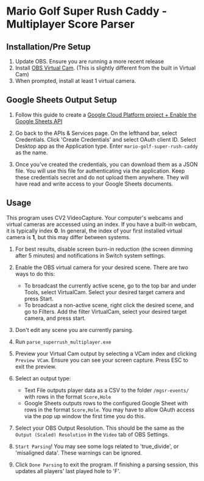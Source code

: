 # Mario Golf Super Rush Caddy - Multiplayer Score Parser
## Installation/Pre Setup
1. Update OBS. Ensure you are running a more recent release
2. Install [OBS Virtual Cam](https://github.com/Fenrirthviti/obs-virtual-cam/releases). (This is slightly different from the built in Virtual Cam)
3. When prompted, install at least 1 virtual camera.

## Google Sheets Output Setup

1. Follow this guide to create a [Google Cloud Platform project + Enable the Google Sheets API](https://developers.google.com/workspace/guides/create-project)

2. Go back to the APIs & Services page. On the lefthand bar, select Credentials.
Click 'Create Credentials' and select OAuth client ID. Select Desktop app as the Application type. Enter `mario-golf-super-rush-caddy` as the name.

3. Once you've created the credentials, you can download them as a JSON file. You will use this file for authenticating via the application.
Keep these credentials secret and do not upload them anywhere. They will have read and write access to your Google Sheets documents.


## Usage
This program uses CV2 VideoCapture. Your computer's webcams and virtual cameras are accessed using an index. If you have a built-in webcam, it is typically index **0**. In general, the index of your first installed virtual camera is **1**, but this may differ between systems. 

1. For best results, disable screen burn-in reduction (the screen dimming after 5 minutes) and notifications in Switch system settings. 

2. Enable the OBS virtual camera for your desired scene. There are two ways to do this:
    - To broadcast the currently active scene, go to the top bar and under Tools, select VirtualCam. Select your desired target camera and press Start.
    - To broadcast a non-active scene, right click the desired scene, and go to Filters. Add the filter VirtualCam, select your desired target camera, and press start.
    
3. Don't edit any scene you are currently parsing.

4. Run `parse_superrush_multiplayer.exe`

5. Preview your Virtual Cam output by selecting a VCam index and clicking `Preview VCam`. Ensure you can see your screen capture. Press ESC to exit the preview.

6. Select an output type:
    - Text File outputs player data as a CSV to the folder `/mgsr-events/` with rows in the format `Score,Hole`
    - Google Sheets outputs rows to the configured Google Sheet with rows in the format `Score,Hole`. You may have to allow OAuth access via the pop up window the first time you do this.

7. Select your OBS Output Resolution. This should be the same as the `Output (Scaled) Resolution` in the `Video` tab of OBS Settings.

8. `Start Parsing`! You may see some logs related to 'true_divide', or 'misaligned data'. These warnings can be ignored.

9. Click `Done Parsing` to exit the program. If finishing a parsing session, this updates all players' last played hole to 'F'.